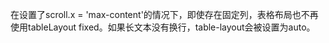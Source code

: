 在设置了scroll.x = 'max-content'的情况下，即使存在固定列，表格布局也不再使用tableLayout fixed。如果长文本没有换行，table-layout会被设置为auto。
